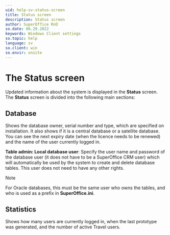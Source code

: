 ```yaml
---
uid: help-sv-status-screen
title: Status screen
description: Status screen
author: SuperOffice RnD
so.date: 06.29.2022
keywords: Windows Client settings
so.topic: help
language: sv
so.client: win
so.envir: onsite
---
```


# The Status screen

Updated information about the system is displayed in the **Status** screen. The **Status** screen is divided into the following main sections:

## Database

Shows the database owner, serial number and type, which are specified on installation. It also shows if it is a central database or a satellite database. You can see the next expiry date (when the licence needs to be renewed) and the name of the user currently logged in.

**Table admin: Local database user**: Specify the user name and password of the database user (it does not have to be a SuperOffice CRM user) which will automatically be used by the system to create and delete database tables. This user does not need to have any other rights.

> [!NOTE]
> For Oracle databases, this must be the same user who owns the tables, and who is used as a prefix in **SuperOffice.ini**.

## Statistics

Shows how many users are currently logged in, when the last prototype was generated, and the number of active Travel users.

